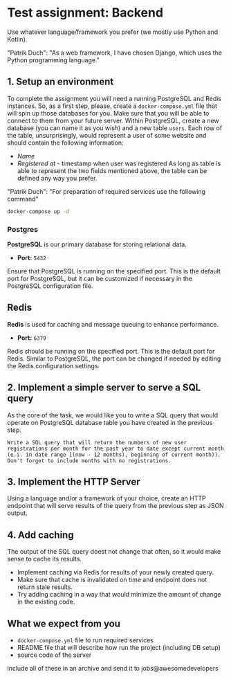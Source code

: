 # Test assignment: Backend
Use whatever language/framework you prefer (we mostly use Python and Kotlin).

"Patrik Duch":  "As a web framework, I have chosen Django, which uses the Python programming language."


## 1. Setup an environment
To complete the assignment you will need a running PostgreSQL and Redis instances. So, as a first step, please, create a `docker-compose.yml` file that will spin up those databases for you. Make sure that you will be able to connect to them from your future server.
Within PostgreSQL, create a new database (you can name it as you wish) and a new table `users`. Each row of the table, unsurprisingly, would represent a user of some website and should contain the following information:
* *Name*
* *Registered at*  - timestamp when user was registered
As long as table is able to represent the two fields mentioned above, the table can be defined any way you prefer.

"Patrik Duch": "For preparation of required services use the following command"

```bash
docker-compose up -d
```

### Postgres

**PostgreSQL** is our primary database for storing relational data.

- **Port:** `5432`

Ensure that PostgreSQL is running on the specified port. This is the default port for PostgreSQL, but it can be customized if necessary in the PostgreSQL configuration file.

## Redis

**Redis** is used for caching and message queuing to enhance performance.

- **Port:** `6379`

Redis should be running on the specified port. This is the default port for Redis. Similar to PostgreSQL, the port can be changed if needed by editing the Redis configuration settings.



## 2. Implement a simple server to serve a SQL query
As the core of the task, we would like you to write a SQL query that would operate on PostgreSQL database table you have created in the previous step.
```
Write a SQL query that will return the numbers of new user registrations per month for the past year to date except current month (e.i. in date range [(now - 12 months), beginning of current month)). Don't forget to include months with no registrations.
```
## 3. Implement the HTTP Server
Using a language and/or a framework of your choice, create an HTTP endpoint that will serve results of the query from the previous step as JSON output.
## 4. Add caching
The output of the SQL query doest not change that often, so it would make sense to cache its results.
* Implement caching via Redis for results of your newly created query.
* Make sure that cache is invalidated on time and endpoint does not return stale results.
* Try adding caching in a way that would minimize the amount of change in the existing code.

## What we expect from you

* `docker-compose.yml` file to run required services
* README file that will describe how run the project (including DB setup)
* source code of the server

include all of these in an archive and send it to jobs@awesomedevelopers
